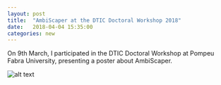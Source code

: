 ```yaml
---
layout: post
title:  "AmbiScaper at the DTIC Doctoral Workshop 2018"
date:   2018-04-04 15:35:00
categories: new
---
```


On 9th March, I participated in the DTIC Doctoral Workshop at Pompeu Fabra University, presenting a poster about AmbiScaper.

![alt text](https://andresperezlopez.github.io/_posts/ambiscaper_dtic_workshop.jpg?raw=true "AmbiScaper Poster")
